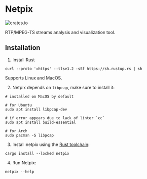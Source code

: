 # Netpix

![crates.io](https://img.shields.io/crates/v/netpix)

RTP/MPEG-TS streams analysis and visualization tool.

## Installation

1. Install Rust
```shell
curl --proto '=https' --tlsv1.2 -sSf https://sh.rustup.rs | sh
```

Supports Linux and MacOS.

2. Netpix depends on `libpcap`, make sure to install it:

```shell
# installed on MacOS by default

# for Ubuntu
sudo apt install libpcap-dev

# if error appears due to lack of linter `cc` 
sudo apt install build-essential

# for Arch
sudo pacman -S libpcap
```

3. Install netpix using the [Rust toolchain](https://www.rust-lang.org/tools/install):

```shell
cargo install --locked netpix
```

4. Run Netpix:

```shell
netpix --help
```
